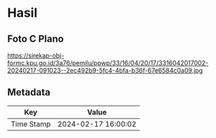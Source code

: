 # Hasil

## Foto C Plano

https://sirekap-obj-formc.kpu.go.id/3a76/pemilu/ppwp/33/16/04/20/17/3316042017002-20240217-091023--2ec492b9-5fc4-4bfa-b36f-67e6584c0a09.jpg


## Metadata

| Key        | Value               |
| ---------- | ------------------- |
| Time Stamp | 2024-02-17 16:00:02 |



